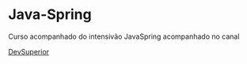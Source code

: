 # Java-Spring

<p>Curso acompanhado do intensivão JavaSpring acompanhado no canal </p>

<a href="https://www.youtube.com/@DevsuperiorJavaSpring">DevSuperior</a>
